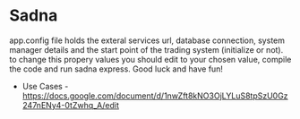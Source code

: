 # Sadna

app.config file holds the exteral services url, database connection, system manager details and the start point of the trading system (initialize or not). to change this propery values you should edit to your chosen value, compile the code and run sadna express. Good luck and have fun!


- Use Cases - https://docs.google.com/document/d/1nwZft8kNO3OjLYLuS8tpSzU0Gz247nENy4-0tZwhq_A/edit
